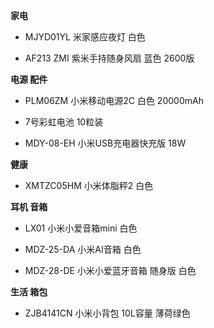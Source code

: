 **家电**

- MJYD01YL 米家感应夜灯 白色

- AF213 ZMI 紫米手持随身风扇 蓝色 2600版


**电源 配件**

- PLM06ZM 小米移动电源2C 白色 20000mAh

- 7号彩虹电池 10粒装

- MDY-08-EH 小米USB充电器快充版 18W


**健康**

- XMTZC05HM 小米体脂秤2 白色


**耳机 音箱**

- LX01 小米小爱音箱mini 白色

- MDZ-25-DA 小米AI音箱 白色

- MDZ-28-DE 小米小爱蓝牙音箱 随身版 白色


**生活 箱包**

- ZJB4141CN 小米小背包 10L容量 薄荷绿色